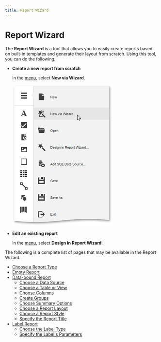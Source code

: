 ```yaml
---
title: Report Wizard
---
```

# Report Wizard
The **Report Wizard** is a tool that allows you to easily create reports based on built-in templates and generate their layout from scratch. Using this tool, you can do the following.
* **Create a new report from scratch**
	
	In the [menu](../../../../interface-elements-for-web/articles/report-designer/interface-elements/menu.md), select **New via Wizard**.
	
	![web-report-designer-invoke-wizard](../../../images/Img24939.png)
* **Edit an existing report**
	
	In the [menu](../../../../interface-elements-for-web/articles/report-designer/interface-elements/menu.md), select **Design in Report Wizard**.

The following is a complete list of pages that may be available in the Report Wizard.
* [Choose a Report Type](../../../../interface-elements-for-web/articles/report-designer/wizards/report-wizard/choose-a-report-type.md)
* [Empty Report](../../../../interface-elements-for-web/articles/report-designer/wizards/report-wizard/empty-report.md)
* [Data-bound Report](../../../../interface-elements-for-web/articles/report-designer/wizards/report-wizard/data-bound-report.md)
	* [Choose a Data Source](../../../../interface-elements-for-web/articles/report-designer/wizards/report-wizard/data-bound-report/choose-a-data-source.md)
	* [Choose a Table or View](../../../../interface-elements-for-web/articles/report-designer/wizards/report-wizard/data-bound-report/choose-a-table-or-view.md)
	* [Choose Columns](../../../../interface-elements-for-web/articles/report-designer/wizards/report-wizard/data-bound-report/choose-columns.md)
	* [Create Groups](../../../../interface-elements-for-web/articles/report-designer/wizards/report-wizard/data-bound-report/create-groups.md)
	* [Choose Summary Options](../../../../interface-elements-for-web/articles/report-designer/wizards/report-wizard/data-bound-report/choose-summary-options.md)
	* [Choose a Report Layout](../../../../interface-elements-for-web/articles/report-designer/wizards/report-wizard/data-bound-report/choose-a-report-layout.md)
	* [Choose a Report Style](../../../../interface-elements-for-web/articles/report-designer/wizards/report-wizard/data-bound-report/choose-a-report-style.md)
	* [Specify the Report Title](../../../../interface-elements-for-web/articles/report-designer/wizards/report-wizard/data-bound-report/specify-the-report-title.md)
* [Label Report](../../../../interface-elements-for-web/articles/report-designer/wizards/report-wizard/label-report.md)
	* [Choose the Label Type](../../../../interface-elements-for-web/articles/report-designer/wizards/report-wizard/label-report/choose-the-label-type.md)
	* [Specify the Label's Parameters](../../../../interface-elements-for-web/articles/report-designer/wizards/report-wizard/label-report/specify-the-labels-parameters.md)